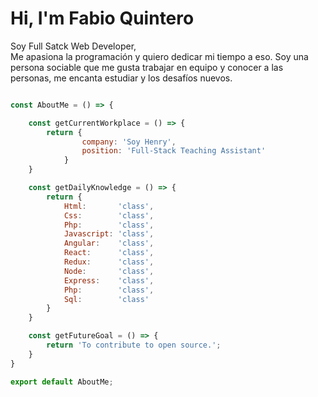 ### <h1> Hi, I'm Fabio Quintero </h1>

Soy Full Satck Web Developer,<br/>
Me apasiona la programación y quiero dedicar mi tiempo a eso. Soy una persona sociable que me gusta trabajar en equipo y conocer a las personas, 
me encanta estudiar y los desafíos nuevos.

```javascript

const AboutMe = () => {

    const getCurrentWorkplace = () => {
        return {
                company: 'Soy Henry',
                position: 'Full-Stack Teaching Assistant'
            }
    }

    const getDailyKnowledge = () => {
        return {
            Html:       'class',
            Css:        'class',
            Php:        'class',
            Javascript: 'class',
            Angular:    'class',
            React:      'class',
            Redux:      'class',
            Node:       'class',
            Express:    'class',
            Php:        'class',
            Sql:        'class'
        }
    }

    const getFutureGoal = () => {
        return 'To contribute to open source.';
    }
}

export default AboutMe;
```

